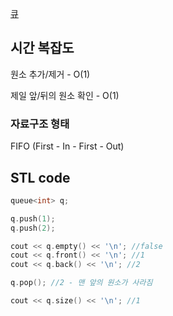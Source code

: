[큐](https://blog.encrypted.gg/934)

## 시간 복잡도

원소 추가/제거 - O(1)

제일 앞/뒤의 원소 확인 - O(1)

### 자료구조 형태

FIFO (First - In - First - Out)

## STL code
```cpp
queue<int> q;

q.push(1);
q.push(2);

cout << q.empty() << '\n'; //false
cout << q.front() << '\n'; //1
cout << q.back() << '\n'; //2 

q.pop(); //2 - 맨 앞의 원소가 사라짐

cout << q.size() << '\n'; //1
```
